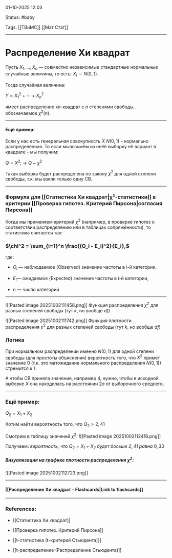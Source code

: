 
01-10-2025 12:03

Status: #baby 

Tags: [[ТВиМС]] [[Мат Стат]]

---
# Распределение Хи квадрат

Пусть $X_1,…,X_n$ — совместно независимые стандартные нормальные случайные величины, то есть: $X_i∼N(0,1)$.

Тогда случайная величина:

$Y=X_1^2+⋯+X_n^2$

имеет распределение хи-квадрат с $n$ степенями свободы, обозначаемое $χ^2(n)$.

---
#### Ещё пример:

Если у нас есть генеральная совокупность $X ~ N(0, 1)$ - нормально распределённая.
То если мывозьмём из неёё выборку её вариант в квадрате - мы получим:

$Q = X^2;$ ->  $Q$ ~ $\chi^2$

Такая выборка будет распределена по закону $\chi^2$ для одной степени свободы, т.к. мы взяли только одну СВ.

---
### Формула для [[Статистика Хи квадрат|χ²-статистики]]  в критерии [[Проверка гипотез. Критерий Пирсона|согласия Пирсона]]

Когда мы применяем критерий $\chi^2$ (например, в проверке гипотез о соответствии распределению или в таблицах сопряжённости), то статистика считается так:

### $\chi^2 = \sum_{i=1}^n \frac{(O_i - E_i)^2}{E_i},$

где:

- $O_i$ — наблюдаемое (Observed) значение частоты в i-й категории,
    
- $E_i$​ — ожидаемое (Expected) значение частоты в i-й категории,
    
- $n$ — число категорий


---

![[Pasted image 20251002111458.png]]
Функция распределения $\chi^2$ для разных степеней свободы (тут $k$, но вообще $df$)



![[Pasted image 20251002111742.png]]
Функция плотности распределения $\chi^2$ для разных степеней свободы (тут $k$, но вообще $df$)


### Логика

При нормальном распределении именно $N(0,1)$  для одной степени свободы (для простоты объяснения) вероятность того, что $X^2$ примет значение 0 (т.к. это матожидание нормального распределения $N(0,1)$) стремится к 1.

А чтобы СВ приняла значение, например 4, нужно, чтобы в исходной выборке $X$ она находилась на расстоянии $2\sigma$ от выборочного среднего.

----

### Ещё пример:

$Q_2 = X_1 + X_2$

Хотим найти вероятность того, что $Q_2 > 2,41$

Смотрим в таблицу значений $\chi^2$:
![[Pasted image 20251002112416.png]]

Получаем:
_вероятность, что $Q_2 = X_1+X_2$ будет больше $2,41$ равна_ $0,30$ 

##### Визуализация на графике плотности распределения $\chi^2$:

![[Pasted image 20251002112723.png]]



----
#### [[Распределение Хи квадрат - Flashcards|Link to flashcards]]



---
### References:

- [[Статистика Хи квадрат]]
- [[Проверка гипотез. Критерий Пирсона]]

- [[t-статистика (t-критерий Стьюдента)]]
- [[t-распределение (Распределение Стьюдента)]]